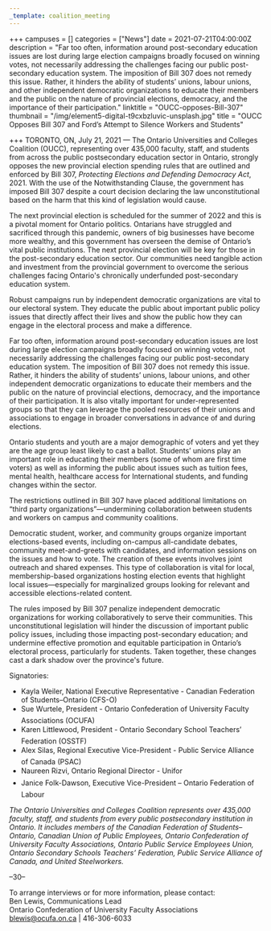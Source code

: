 ```yaml
---
_template: coalition_meeting
---
```





+++
campuses = []
categories = ["News"]
date = 2021-07-21T04:00:00Z
description = "Far too often, information around post-secondary education issues are lost during large election campaigns broadly focused on winning votes, not necessarily addressing the challenges facing our public post-secondary education system. The imposition of Bill 307 does not remedy this issue. Rather, it hinders the ability of students’ unions, labour unions, and other independent democratic organizations to educate their members and the public on the nature of provincial elections, democracy, and the importance of their participation."
linktitle = "OUCC-opposes-Bill-307"
thumbnail = "/img/element5-digital-t9cxbzluvic-unsplash.jpg"
title = "OUCC Opposes Bill 307 and Ford’s Attempt to Silence Workers and Students"

+++
TORONTO, ON, July 21, 2021 — The Ontario Universities and Colleges Coalition (OUCC), representing over 435,000 faculty, staff, and students from across the public postsecondary education sector in Ontario, strongly opposes the new provincial election spending rules that are outlined and enforced by Bill 307, _Protecting Elections and Defending Democracy Act_, 2021. With the use of the Notwithstanding Clause, the government has imposed Bill 307 despite a court decision declaring the law unconstitutional based on the harm that this kind of legislation would cause.

The next provincial election is scheduled for the summer of 2022 and this is a pivotal moment for Ontario politics. Ontarians have struggled and sacrificed through this pandemic, owners of big businesses have become more wealthy, and this government has overseen the demise of Ontario’s vital public institutions. The next provincial election will be key for those in the post-secondary education sector. Our communities need tangible action and investment from the provincial government to overcome the serious challenges facing Ontario's chronically underfunded post-secondary education system.

Robust campaigns run by independent democratic organizations are vital to our electoral system. They educate the public about important public policy issues that directly affect their lives and show the public how they can engage in the electoral process and make a difference.

Far too often, information around post-secondary education issues are lost during large election campaigns broadly focused on winning votes, not necessarily addressing the challenges facing our public post-secondary education system. The imposition of Bill 307 does not remedy this issue. Rather, it hinders the ability of students’ unions, labour unions, and other independent democratic organizations to educate their members and the public on the nature of provincial elections, democracy, and the importance of their participation. It is also vitally important for under-represented groups so that they can leverage the pooled resources of their unions and associations to engage in broader conversations in advance of and during elections.

Ontario students and youth are a major demographic of voters and yet they are the age group least likely to cast a ballot. Students’ unions play an important role in educating their members (some of whom are first time voters) as well as informing the public about issues such as tuition fees, mental health, healthcare access for International students, and funding changes within the sector.

The restrictions outlined in Bill 307 have placed additional limitations on “third party organizations”—undermining collaboration between students and workers on campus and community coalitions.

Democratic student, worker, and community groups organize important elections-based events, including on-campus all-candidate debates, community meet-and-greets with candidates, and information sessions on the issues and how to vote. The creation of these events involves joint outreach and shared expenses. This type of collaboration is vital for local, membership-based organizations hosting election events that highlight local issues—especially for marginalized groups looking for relevant and accessible elections-related content.

The rules imposed by Bill 307 penalize independent democratic organizations for working collaboratively to serve their communities. This unconstitutional legislation will hinder the discussion of important public policy issues, including those impacting post-secondary education; and undermine effective promotion and equitable participation in Ontario’s electoral process, particularly for students. Taken together, these changes cast a dark shadow over the province's future.

Signatories:

* Kayla Weiler, National Executive Representative - Canadian Federation of Students–Ontario (CFS-O)
* Sue Wurtele, President - Ontario Confederation of University Faculty Associations (OCUFA)
* Karen Littlewood, President - Ontario Secondary School Teachers’ Federation (OSSTF)
* Alex Silas, Regional Executive Vice-President - Public Service Alliance of Canada (PSAC)
* Naureen Rizvi, Ontario Regional Director - Unifor
* Janice Folk-Dawson, Executive Vice-President – Ontario Federation of Labour

_The Ontario Universities and Colleges Coalition represents over 435,000 faculty, staff, and students from every public postsecondary institution in Ontario. It includes members of the Canadian Federation of Students–Ontario, Canadian Union of Public Employees, Ontario Confederation of University Faculty Associations, Ontario Public Service Employees Union, Ontario Secondary Schools Teachers’ Federation, Public Service Alliance of Canada, and United Steelworkers._

–30–

To arrange interviews or for more information, please contact:  
Ben Lewis, Communications Lead  
Ontario Confederation of University Faculty Associations  
[blewis@ocufa.on.ca](mailto:blewis@ocufa.on.ca) | 416-306-6033
